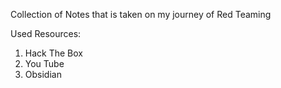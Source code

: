 Collection of Notes that is taken on my journey of Red Teaming

Used Resources: 
1) Hack The Box
2) You Tube
3) Obsidian